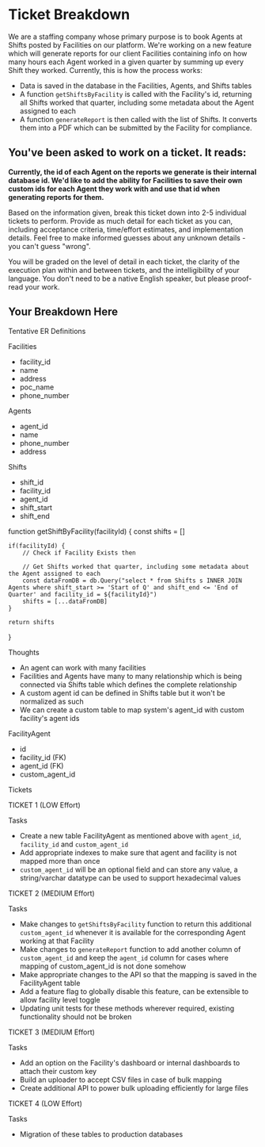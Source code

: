 # Ticket Breakdown
We are a staffing company whose primary purpose is to book Agents at Shifts posted by Facilities on our platform. We're working on a new feature which will generate reports for our client Facilities containing info on how many hours each Agent worked in a given quarter by summing up every Shift they worked. Currently, this is how the process works:

- Data is saved in the database in the Facilities, Agents, and Shifts tables
- A function `getShiftsByFacility` is called with the Facility's id, returning all Shifts worked that quarter, including some metadata about the Agent assigned to each
- A function `generateReport` is then called with the list of Shifts. It converts them into a PDF which can be submitted by the Facility for compliance.

## You've been asked to work on a ticket. It reads:

**Currently, the id of each Agent on the reports we generate is their internal database id. We'd like to add the ability for Facilities to save their own custom ids for each Agent they work with and use that id when generating reports for them.**


Based on the information given, break this ticket down into 2-5 individual tickets to perform. Provide as much detail for each ticket as you can, including acceptance criteria, time/effort estimates, and implementation details. Feel free to make informed guesses about any unknown details - you can't guess "wrong".


You will be graded on the level of detail in each ticket, the clarity of the execution plan within and between tickets, and the intelligibility of your language. You don't need to be a native English speaker, but please proof-read your work.

## Your Breakdown Here

Tentative ER Definitions

Facilities
- facility_id
- name
- address
- poc_name
- phone_number

Agents
- agent_id
- name
- phone_number
- address

Shifts
- shift_id
- facility_id
- agent_id
- shift_start
- shift_end


function getShiftByFacility(facilityId) {
    const shifts = []

    if(facilityId) {
        // Check if Facility Exists then

        // Get Shifts worked that quarter, including some metadata about the Agent assigned to each
        const dataFromDB = db.Query("select * from Shifts s INNER JOIN Agents where shift_start >= 'Start of Q' and shift_end <= 'End of Quarter' and facility_id = ${facilityId}")
        shifts = [...dataFromDB]
    }

    return shifts
}

Thoughts
- An agent can work with many facilities
- Facilities and Agents have many to many relationship which is being connected via Shifts table which defines the complete relationship
- A custom agent id can be defined in Shifts table but it won't be normalized as such
- We can create a custom table to map system's agent_id with custom facility's agent ids


FacilityAgent
- id
- facility_id (FK)
- agent_id (FK)
- custom_agent_id


Tickets


TICKET 1 (LOW Effort)

Tasks
- Create a new table FacilityAgent as mentioned above with `agent_id`, `facility_id` and `custom_agent_id` 
- Add appropriate indexes to make sure that agent and facility is not mapped more than once
- `custom_agent_id` will be an optional field and can store any value, a string/varchar datatype can be used to support hexadecimal values


TICKET 2 (MEDIUM Effort)

Tasks
- Make changes to `getShiftsByFacility` function to return this additional `custom_agent_id` whenever it is available for the corresponding Agent working at that Facility
- Make changes to `generateReport` function to add another column of `custom_agent_id` and keep the `agent_id` column for cases where mapping of custom_agent_id is not done somehow 
- Make appropriate changes to the API so that the mapping is saved in the FacilityAgent table
- Add a feature flag to globally disable this feature, can be extensible to allow facility level toggle
- Updating unit tests for these methods wherever required, existing functionality should not be broken


TICKET 3 (MEDIUM Effort)

Tasks
- Add an option on the Facility's dashboard or internal dashboards to attach their custom key
- Build an uploader to accept CSV files in case of bulk mapping
- Create additional API to power bulk uploading efficiently for large files


TICKET 4 (LOW Effort)

Tasks
- Migration of these tables to production databases